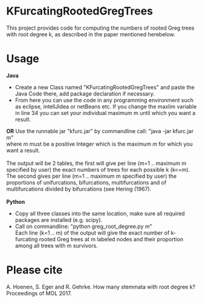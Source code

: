 # KFurcatingRootedGregTrees
This project provides code for computing the numbers of rooted Greg trees with root degree k, as described in the paper mentioned herebelow.
# Usage
<b>Java</b>
- Create a new Class named "KFurcatingRootedGregTrees" and paste the Java Code there, add package declaration if necessary.<br/>
- From here you can use the code in any programming environment such as eclipse, intellJIdea or netBeans etc. If you change      the maxlim variable in line 34 you can set your individual maximum m until which you want a result. 

<b>OR</b>
Use the runnable jar "kfurc.jar" by commandline call: "java -jar kfurc.jar <i>m</i>"<br/>
where <i>m</i> must be a positive Integer which is the maximum <i>m</i> for which you want a result.<br/><br/>
The output will be 2 tables, the first will give per line (m=1 .. maximum m specified by user) the exact numbers of trees
for each possible k (k<=m). The second gives per line (m=1 .. maximum m specified by user) the proportions of unifurcations,
bifurcations, multifurcations and of multifurcations divided by bifurcations (see Hering (1967).<br/><br/>
<b>Python</b>
- Copy all three classes into the same location, make sure all required packages are installed (e.g. scipy).
- Call on commandline: "python greg_root_degree.py <i>m</i>"<br/>
  Each line (k=1 .. m) of the output will give the exact number of k-furcating rooted Greg trees at m labeled nodes and their proportion among all trees with m survivors.
# Please cite
A. Hoenen, S. Eger and R. Gehrke. How many stemmata with root degree k? Proceedings of MOL 2017.
